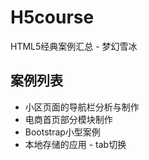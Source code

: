 # H5course
HTML5经典案例汇总 - 梦幻雪冰
## 案例列表
* 小区页面的导航栏分析与制作
* 电商首页部分模块制作
* Bootstrap小型案例
* 本地存储的应用 - tab切换
